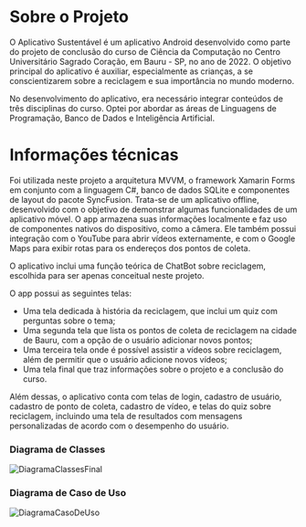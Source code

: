 # Sobre o Projeto

O Aplicativo Sustentável é um aplicativo Android desenvolvido como parte do projeto de conclusão do curso de Ciência da Computação no Centro Universitário Sagrado Coração, em Bauru - SP, no ano de 2022. O objetivo principal do aplicativo é auxiliar, especialmente as crianças, a se conscientizarem sobre a reciclagem e sua importância no mundo moderno.

No desenvolvimento do aplicativo, era necessário integrar conteúdos de três disciplinas do curso. Optei por abordar as áreas de Linguagens de Programação, Banco de Dados e Inteligência Artificial.

# Informações técnicas

Foi utilizada neste projeto a arquitetura MVVM, o framework Xamarin Forms em conjunto com a linguagem C#, banco de dados SQLite e componentes de layout do pacote SyncFusion. Trata-se de um aplicativo offline, desenvolvido com o objetivo de demonstrar algumas funcionalidades de um aplicativo móvel. O app armazena suas informações localmente e faz uso de componentes nativos do dispositivo, como a câmera. Ele também possui integração com o YouTube para abrir vídeos externamente, e com o Google Maps para exibir rotas para os endereços dos pontos de coleta.

O aplicativo inclui uma função teórica de ChatBot sobre reciclagem, escolhida para ser apenas conceitual neste projeto.

O app possui as seguintes telas:

- Uma tela dedicada à história da reciclagem, que inclui um quiz com perguntas sobre o tema;
- Uma segunda tela que lista os pontos de coleta de reciclagem na cidade de Bauru, com a opção de o usuário adicionar novos pontos;
- Uma terceira tela onde é possível assistir a vídeos sobre reciclagem, além de permitir que o usuário adicione novos vídeos;
- Uma tela final que traz informações sobre o projeto e a conclusão do curso.

Além dessas, o aplicativo conta com telas de login, cadastro de usuário, cadastro de ponto de coleta, cadastro de vídeo, e telas do quiz sobre reciclagem, incluindo uma tela de resultados com mensagens personalizadas de acordo com o desempenho do usuário.
 
### Diagrama de Classes

![DiagramaClassesFinal](https://github.com/user-attachments/assets/80fef4c7-5ebc-40fd-8c02-c895a000d399)


### Diagrama de Caso de Uso

![DiagramaCasoDeUso](https://github.com/user-attachments/assets/4034300a-a46f-455c-b7b1-c5915286e3aa)


